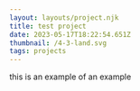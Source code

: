 ```yaml
---
layout: layouts/project.njk
title: test project
date: 2023-05-17T18:22:54.651Z
thumbnail: /4-3-land.svg
tags: projects
---
```

t﻿his is an example of an example
